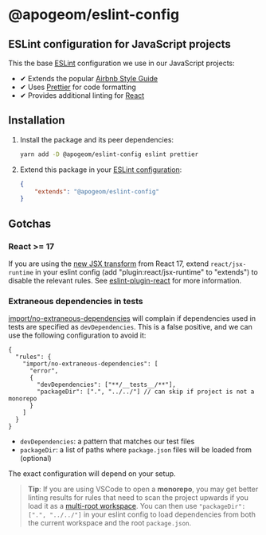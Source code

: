 # @apogeom/eslint-config

## ESLint configuration for JavaScript projects

This the base [ESLint](https://eslint.org/) configuration we use in our JavaScript projects:

- ✔ Extends the popular [Airbnb Style Guide](https://github.com/airbnb/javascript)
- ✔ Uses [Prettier](https://prettier.io/) for code formatting
- ✔ Provides additional linting for [React](https://reactjs.org/)

## Installation

1. Install the package and its peer dependencies:

    ```bash
    yarn add -D @apogeom/eslint-config eslint prettier
    ```

2. Extend this package in your [ESLint configuration](https://eslint.org/docs/user-guide/configuring):

    ```json
    {
        "extends": "@apogeom/eslint-config"
    }
    ```

## Gotchas

### React >= 17

If you are using the [new JSX transform](https://reactjs.org/blog/2020/09/22/introducing-the-new-jsx-transform.html) from React 17, extend `react/jsx-runtime` in your eslint config (add "plugin:react/jsx-runtime" to "extends") to disable the relevant rules. See [eslint-plugin-react](https://www.npmjs.com/package/eslint-plugin-react) for more information.

### Extraneous dependencies in tests

[import/no-extraneous-dependencies](https://github.com/import-js/eslint-plugin-import/blob/main/docs/rules/no-extraneous-dependencies.md) will complain if dependencies used in tests are specified as `devDependencies`. This is a false positive, and we can use the following configuration to avoid it:

```jsonc
{
  "rules": {
    "import/no-extraneous-dependencies": [
      "error",
      {
        "devDependencies": ["**/__tests__/**"],
        "packageDir": [".", "../../"] // can skip if project is not a monorepo
      }
    ]
  }
}
```

- `devDependencies`: a pattern that matches our test files
- `packageDir`: a list of paths where `package.json` files will be loaded from (optional)

The exact configuration will depend on your setup.

> **Tip**: If you are using VSCode to open a **monorepo**, you may get better linting results for rules that need to scan the project upwards if you load it as a [multi-root workspace](https://code.visualstudio.com/docs/editor/workspaces#_multiroot-workspaces). You can then use `"packageDir": [".", "../../"]` in your eslint config to load dependencies from both the current workspace and the root `package.json`.
